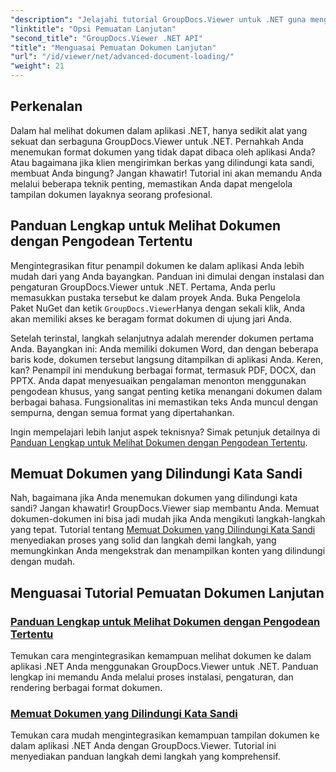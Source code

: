 ```yaml
---
"description": "Jelajahi tutorial GroupDocs.Viewer untuk .NET guna mengintegrasikan kemampuan tampilan dokumen tingkat lanjut ke dalam aplikasi Anda dengan mudah."
"linktitle": "Opsi Pemuatan Lanjutan"
"second_title": "GroupDocs.Viewer .NET API"
"title": "Menguasai Pemuatan Dokumen Lanjutan"
"url": "/id/viewer/net/advanced-document-loading/"
"weight": 21
---
```


## Perkenalan

Dalam hal melihat dokumen dalam aplikasi .NET, hanya sedikit alat yang sekuat dan serbaguna GroupDocs.Viewer untuk .NET. Pernahkah Anda menemukan format dokumen yang tidak dapat dibaca oleh aplikasi Anda? Atau bagaimana jika klien mengirimkan berkas yang dilindungi kata sandi, membuat Anda bingung? Jangan khawatir! Tutorial ini akan memandu Anda melalui beberapa teknik penting, memastikan Anda dapat mengelola tampilan dokumen layaknya seorang profesional.

## Panduan Lengkap untuk Melihat Dokumen dengan Pengodean Tertentu

Mengintegrasikan fitur penampil dokumen ke dalam aplikasi Anda lebih mudah dari yang Anda bayangkan. Panduan ini dimulai dengan instalasi dan pengaturan GroupDocs.Viewer untuk .NET. Pertama, Anda perlu memasukkan pustaka tersebut ke dalam proyek Anda. Buka Pengelola Paket NuGet dan ketik `GroupDocs.Viewer`Hanya dengan sekali klik, Anda akan memiliki akses ke beragam format dokumen di ujung jari Anda.

Setelah terinstal, langkah selanjutnya adalah merender dokumen pertama Anda. Bayangkan ini: Anda memiliki dokumen Word, dan dengan beberapa baris kode, dokumen tersebut langsung ditampilkan di aplikasi Anda. Keren, kan? Penampil ini mendukung berbagai format, termasuk PDF, DOCX, dan PPTX. Anda dapat menyesuaikan pengalaman menonton menggunakan pengodean khusus, yang sangat penting ketika menangani dokumen dalam berbagai bahasa. Fungsionalitas ini memastikan teks Anda muncul dengan sempurna, dengan semua format yang dipertahankan.

Ingin mempelajari lebih lanjut aspek teknisnya? Simak petunjuk detailnya di [Panduan Lengkap untuk Melihat Dokumen dengan Pengodean Tertentu](./document-viewing-with-specific-encoding/).

## Memuat Dokumen yang Dilindungi Kata Sandi

Nah, bagaimana jika Anda menemukan dokumen yang dilindungi kata sandi? Jangan khawatir! GroupDocs.Viewer siap membantu Anda. Memuat dokumen-dokumen ini bisa jadi mudah jika Anda mengikuti langkah-langkah yang tepat. Tutorial tentang [Memuat Dokumen yang Dilindungi Kata Sandi](./loading-password-protected-document/) menyediakan proses yang solid dan langkah demi langkah, yang memungkinkan Anda mengekstrak dan menampilkan konten yang dilindungi dengan mudah.

## Menguasai Tutorial Pemuatan Dokumen Lanjutan
### [Panduan Lengkap untuk Melihat Dokumen dengan Pengodean Tertentu](./document-viewing-with-specific-encoding/)
Temukan cara mengintegrasikan kemampuan melihat dokumen ke dalam aplikasi .NET Anda menggunakan GroupDocs.Viewer untuk .NET. Panduan lengkap ini memandu Anda melalui proses instalasi, pengaturan, dan rendering berbagai format dokumen.
### [Memuat Dokumen yang Dilindungi Kata Sandi](./loading-password-protected-document/)
Temukan cara mudah mengintegrasikan kemampuan tampilan dokumen ke dalam aplikasi .NET Anda dengan GroupDocs.Viewer. Tutorial ini menyediakan panduan langkah demi langkah yang komprehensif.